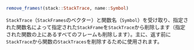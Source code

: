 ```julia
remove_frames!(stack::StackTrace, name::Symbol)
```

`StackTrace`（`StackFrames`のベクター）と関数名（`Symbol`）を受け取り、指定された関数名によって指定された`StackFrame`を`StackTrace`から削除します（指定された関数の上にあるすべてのフレームも削除します）。主に、返す前に`StackTrace`から関数の`StackTraces`を削除するために使用されます。
